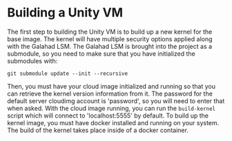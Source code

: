 Building a Unity VM
====================

The first step to building the Unity VM is to build up a new kernel for the base image.
The kernel will have multiple security options applied along with the Galahad LSM.
The Galahad LSM is brought into the project as a submodule, so you need to make sure
that you have initialized the submodules with:
```
git submodule update --init --recursive
```

Then, you must have your cloud image initialized and running so that you can retrieve the kernel version information from it.
The password for the default server cloudimg account is 'password', so you will need to enter that when asked.
With the cloud image running, you can run the `build-kernel` script which will connect to 'localhost:5555' by default.
To build up the kernel image, you must have docker installed and running on your system.
The build of the kernel takes place inside of a docker container.

